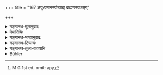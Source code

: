 +++
title = "167 अयुध्यमानस्योत्पाद्य ब्राह्मणस्याऽसृग्"

+++

<details><summary>गङ्गानथ-मूलानुवादः</summary>

The man, who, through folly, causes blood to flow from the body or a Brāhmaṇa who is not fighting, undergoes, after death, very great suffrring.—(167)
</details>

<details><summary>मेधातिथिः</summary>

**असृग्** लोहितम् । तद् **अङ्गतः** अङ्गाद् यत्रोत्पादयति **ब्राह्मणस्य** खड्गप्रहारादिना । **अयुध्यमानस्य,** न तु द्रोणाचार्यवत् क्षात्रेण धर्मेण युयुत्सोः । **सुमहद् दुःखं** नरकादि **प्रेत्य** मृतो जन्मान्तरे । **अप्राज्ञतये**त्य् अनुवादः । प्राज्ञो हि शास्त्रार्थज्ञानान् न कथम् अप्य्[^२२९] एवं कुर्यात् ॥ ४.१६७ ॥


[^२२९]:
     M G 1st ed. omit: apy
</details>

<details><summary>गङ्गानथ-भाष्यानुवादः</summary>

‘*Asṛk*’ is blood;—he who causes this to How from the body of the Brāhmaṇa, by the stroke of the sword or such other weapons,—‘*even the Brāhmaṇa is not fighting*—and not when he is actually taking part in lawful battle, like Droṇācārya.

‘*Very great, suffering*’—in the form of hell.

‘*After death*,’—*i.e*., in another birth.

‘*Through folly*,’—This is a needless reiteration; the wise man, knowing the scriptures, can never do such a thing.—(167).
</details>

<details><summary>गङ्गानथ-टिप्पन्यः</summary>

This verse is quoted in *Aparārka* (p. 223);—and in *Mitākṣarā* (on 1.155), to the effect that no one should be struck who has given no cause of offence.
</details>

<details><summary>गङ्गानथ-तुल्य-वाक्यानि</summary>

**(verses 4.167-168)  
**

*Gautama* (21.22).—‘On fetching blood, for as many years as there may be
dust-particles wetted with the blood (he shall be unfit for heaven).’

*Baudhāyana* (1.1.6.8).—‘Having struck the Brāhmaṇa unintentionally, one
becomes defiled under the law; for this unintentional striking, the sages have prescribed expiations; there is no expiation for intentional striking. On threatening the Brāhmaṇa, one should perform the *Kṛcchra*; on striking him, the *A* *tikṛcchra*; on spilling his blood, the
*Kṛccra* as well as the *Cāndrāyaṇa*.’
</details>

<details><summary>Bühler</summary>

167	A man who in his folly caused blood to flow from the body of a Brahmana who does not attack him, will suffer after death exceedingly great pain.
</details>
